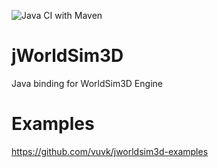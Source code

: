 ![Java CI with Maven](https://github.com/vuvk/jworldsim3d/workflows/Java%20CI%20with%20Maven/badge.svg)

# jWorldSim3D
Java binding for WorldSim3D Engine

# Examples
https://github.com/vuvk/jworldsim3d-examples
